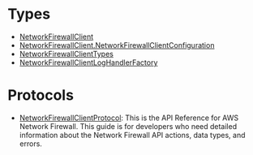 # Types

  - [NetworkFirewallClient](/aws-sdk-swift/reference/0.x/AWSNetworkFirewall/NetworkFirewallClient)
  - [NetworkFirewallClient.NetworkFirewallClientConfiguration](/aws-sdk-swift/reference/0.x/AWSNetworkFirewall/NetworkFirewallClient_NetworkFirewallClientConfiguration)
  - [NetworkFirewallClientTypes](/aws-sdk-swift/reference/0.x/AWSNetworkFirewall/NetworkFirewallClientTypes)
  - [NetworkFirewallClientLogHandlerFactory](/aws-sdk-swift/reference/0.x/AWSNetworkFirewall/NetworkFirewallClientLogHandlerFactory)

# Protocols

  - [NetworkFirewallClientProtocol](/aws-sdk-swift/reference/0.x/AWSNetworkFirewall/NetworkFirewallClientProtocol):
    This is the API Reference for AWS Network Firewall. This guide is for developers who need detailed information about the Network Firewall API actions, data types, and errors.
